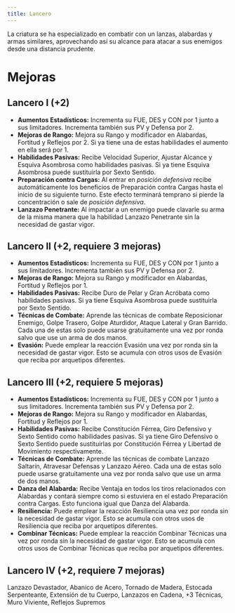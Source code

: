 ```yaml
---
title: Lancero
---
```


La criatura se ha especializado en combatir con un lanzas, alabardas y armas similares, aprovechando así su alcance para atacar a sus enemigos desde una distancia prudente.

# Mejoras

## Lancero I (+2)

- **Aumentos Estadísticos:** Incrementa su FUE, DES y CON por 1 junto a sus limitadores. Incrementa también sus PV y Defensa por 2.
- **Mejoras de Rango:** Mejora su Rango y modificador en Alabardas, Fortitud y Reflejos por 2. Si ya tiene una de estas habilidades el aumento en ella será por 1. 
- **Habilidades Pasivas:** Recibe Velocidad Superior, Ajustar Alcance y Esquiva Asombrosa como habilidades pasivas. Si ya tiene Esquiva Asombrosa puede sustituirla por Sexto Sentido.
- **Preparación contra Cargas:** Al entrar en *posición defensiva* recibe automáticamente los beneficios de Preparación contra Cargas hasta el inicio de su siguiente turno. Este efecto terminará temprano si pierde la concentración o sale de *posición defensiva*. 
- **Lanzazo Penetrante:** Al impactar a un enemigo puede clavarle su arma de la misma manera que la habilidad Lanzazo Penetrante sin la necesidad de gastar vigor.

## Lancero II (+2, requiere 3 mejoras)

- **Aumentos Estadísticos:** Incrementa su FUE, DES y CON por 1 junto a sus limitadores. Incrementa también sus PV y Defensa por 2.
- **Mejoras de Rango:** Mejora su Rango y modificador en Alabardas, Fortitud y Reflejos por 1.
- **Habilidades Pasivas:** Recibe Duro de Pelar y Gran Acróbata como habilidades pasivas. Si ya tiene Esquiva Asombrosa puede sustituirla por Sexto Sentido.
- **Técnicas de Combate:** Aprende las técnicas de combate Reposicionar Enemigo, Golpe Trasero, Golpe Aturdidor, Ataque Lateral y Gran Barrido. Cada una de estas solo puede usarse gratuitamente una vez por ronda salvo que use un arma de dos manos.
- **Evasión:** Puede emplear la reacción Evasión una vez por ronda sin la necesidad de gastar vigor. Esto se acumula con otros usos de Evasión que reciba por arquetipos diferentes.

## Lancero III (+2, requiere 5 mejoras)

- **Aumentos Estadísticos:** Incrementa su FUE, DES y CON por 1 junto a sus limitadores. Incrementa también sus PV y Defensa por 2.
- **Mejoras de Rango:** Mejora su Rango y modificador en Alabardas, Fortitud y Reflejos por 1.
- **Habilidades Pasivas:** Recibe Constitución Férrea, Giro Defensivo y Sexto Sentido como habilidades pasivas. Si ya tiene Giro Defensivo o Sexto Sentido puede sustituirlas por Constitución Férrea y Libertad de Movimiento respectivamente.
- **Técnicas de Combate:** Aprende las técnicas de combate Lanzazo Saltarín, Atravesar Defensas y Lanzazo Aéreo. Cada una de estas solo puede usarse gratuitamente una vez por ronda salvo que use un arma de dos manos.
- **Danza del Alabarda:** Recibe Ventaja en todos los tiros relacionados con Alabardas y contará siempre como si estuviera en el estado Preparación contra Cargas. Esto funciona igual que Danza del Alabarda.
- **Resiliencia:** Puede emplear la reacción Resiliencia una vez por ronda sin la necesidad de gastar vigor. Esto se acumula con otros usos de Resiliencia que reciba por arquetipos diferentes.
- **Combinar Técnicas:** Puede emplear la reacción Combinar Técnicas una vez por ronda sin la necesidad de gastar vigor. Esto se acumula con otros usos de Combinar Técnicas que reciba por arquetipos diferentes.

## Lancero IV (+2, requiere 7 mejoras)

Lanzazo Devastador, Abanico de Acero, Tornado de Madera, Estocada Serpenteante, Extensión de tu Cuerpo, Lanzazos en Cadena, +3 Técnicas, Muro Viviente, Reflejos Supremos

